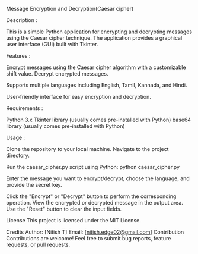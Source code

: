 Message Encryption and Decryption(Caesar cipher)

Description : 

This is a simple Python application for encrypting and decrypting messages using the Caesar cipher technique. The application provides a graphical user interface (GUI) built with Tkinter.

Features : 

Encrypt messages using the Caesar cipher algorithm with a customizable shift value.
Decrypt encrypted messages.

Supports multiple languages including English, Tamil, Kannada, and Hindi.

User-friendly interface for easy encryption and decryption.

Requirements :

Python 3.x
Tkinter library (usually comes pre-installed with Python)
base64 library (usually comes pre-installed with Python)

Usage :

Clone the repository to your local machine.
Navigate to the project directory.

Run the caesar_cipher.py script using Python:
python caesar_cipher.py

Enter the message you want to encrypt/decrypt, choose the language, and provide the secret key.

Click the "Encrypt" or "Decrypt" button to perform the corresponding operation.
View the encrypted or decrypted message in the output area.
Use the "Reset" button to clear the input fields.


License
This project is licensed under the MIT License.

Credits
Author: [Nitish T]
Email: [nitish.edge02@gmail.com]
Contribution
Contributions are welcome! Feel free to submit bug reports, feature requests, or pull requests.
